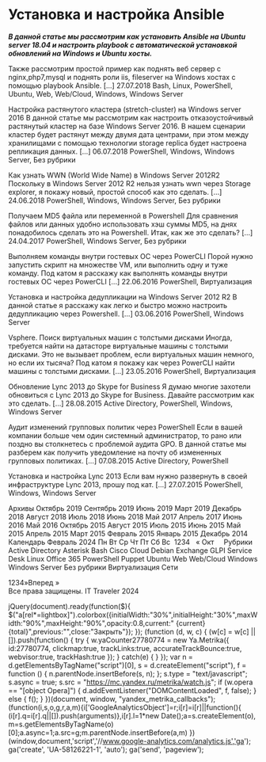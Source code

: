 #  Установка и настройка Ansible   
***В данной статье мы рассмотрим как установить Ansible на Ubuntu server 18.04 и настроить playbook с автоматической установкой обновлений на Windows и Ubuntu хосты.***

Также рассмотрим простой пример как поднять веб сервер с nginx,php7,mysql и поднять роли iis, fileserver на Windows хостах с помощью playbook Ansible. [...] 
 27.07.2018 
 Bash, Linux, PowerShell, Ubuntu, Web, Web/Cloud, Windows, Windows Server 
        
	
 
 Настройка растянутого кластера (stretch-cluster) на Windows server 2016 
В данной статье мы рассмотрим как настроить отказоустойчивый растянутый кластер на базе Windows Server 2016.
В нашем сценарии кластер будет растянут между двумя дата центрами, при этом между хранилищами с помощью технологии storage replica будет настроена репликация данных. [...] 
 06.07.2018 
 PowerShell, Windows, Windows Server, Без рубрики 
        
	
 
 Как узнать WWN (World Wide Name)  в Windows Server 2012R2 
Поскольку в Windows Server 2012 R2 нельзя узнать wwn через Storage explorer, я покажу новый, простой способ как это сделать. [...] 
 24.06.2018 
 PowerShell, Windows, Windows Server, Без рубрики 
        
	
 
 Получаем MD5 файла или переменной в Powershell 
Для сравнения файлов или данных удобно использовать хэш суммы MD5, на днях понадобилось сделать это на Powershell.
Итак, как же это сделать? [...] 
 24.04.2017 
 PowerShell, Windows Server, Без рубрики 
        
	
 
 Выполняем команды внутри гостевых ОС через PowerCLI 
Порой нужно запустить скрипт на множестве VM, или выполнить одну и туже команду.
Под катом я расскажу как выполнять команды внутри гостевых ОС через PowerCLI [...] 
 22.06.2016 
 PowerShell, Виртуализация 
        
	
 
 Установка и настройка дедупликации  на Windows Server 2012 R2 
В данной статье я расскажу как легко и быстро можно настроить дедупликацию через Powershell. [...] 
 03.06.2016 
 PowerShell, Windows Server 
        
	
 
 Vsphere. Поиск виртуальных машин с толстыми дисками 
Иногда, требуется найти на датасторе виртуальные машины с толстыми дисками.
Это не вызывает проблем, если виртуальных машин немного, но если их тысяча?
Под катом я покажу как через PowerCLI найти машины с толстыми дисками. [...] 
 23.05.2016 
 PowerShell, Виртуализация 
        
	
 
 Обновление Lync 2013 до Skype for Business 
Я думаю многие захотели обновиться с Lync 2013 до Skype for Business. Давайте рассмотрим как это сделать.
 [...] 
 28.08.2015 
 Active Directory, PowerShell, Windows, Windows Server 
        
	
 
 Аудит изменений групповых политик через PowerShell 
Если в вашей компании больше чем один системный администратор, то рано или поздно вы столкнетесь с проблемой аудита GPO.
В данной статье мы разберем как получить уведомление на почту об измененных групповых политиках. [...] 
 07.08.2015 
 Active Directory, PowerShell 
        
	
 
 Установка и настройка Lync 2013 
Если вам нужно развернуть в своей инфраструктуре Lync 2013, прошу под кат.
 [...] 
 27.07.2015 
 PowerShell, Windows, Windows Server 
        
Архивы
Октябрь 2019
Сентябрь 2019
Июнь 2019
Март 2019
Декабрь 2018
Август 2018
Июль 2018
Июнь 2018
Май 2017
Апрель 2017
Июнь 2016
Май 2016
Октябрь 2015
Август 2015
Июль 2015
Июнь 2015
Май 2015
Апрель 2015
Март 2015
Февраль 2015
Январь 2015
Декабрь 2014
Календарь
Февраль 2024
Пн
Вт
Ср
Чт
Пт
Сб
Вс
&nbsp;1234
&nbsp;
&laquo; Окт
&nbsp;
&nbsp;
Рубрики
Active Directory
Asterisk
Bash
Cisco
Cloud
Debian
Exchange
GLPI Service Desk
Linux
Office 365
PowerShell
Puppet
Ubuntu
Web
Web/Cloud
Windows
Windows Server
Без рубрики
Виртуализация
Сети
                 
1234»Вперед »  
Все права защищены. IT Traveler 2024 
                            
jQuery(document).ready(function($){
$("a[rel*=lightbox]").colorbox({initialWidth:"30%",initialHeight:"30%",maxWidth:"90%",maxHeight:"90%",opacity:0.8,current:" {current}  {total}",previous:"",close:"Закрыть"});
});
(function (d, w, c) {
(w[c] = w[c] || []).push(function() {
try {
w.yaCounter27780774 = new Ya.Metrika({
id:27780774,
clickmap:true,
trackLinks:true,
accurateTrackBounce:true,
webvisor:true,
trackHash:true
});
} catch(e) { }
});
var n = d.getElementsByTagName("script")[0],
s = d.createElement("script"),
f = function () { n.parentNode.insertBefore(s, n); };
s.type = "text/javascript";
s.async = true;
s.src = "https://mc.yandex.ru/metrika/watch.js";
if (w.opera == "[object Opera]") {
d.addEventListener("DOMContentLoaded", f, false);
} else { f(); }
})(document, window, "yandex_metrika_callbacks");
(function(i,s,o,g,r,a,m){i['GoogleAnalyticsObject']=r;i[r]=i[r]||function(){
(i[r].q=i[r].q||[]).push(arguments)},i[r].l=1*new Date();a=s.createElement(o),
m=s.getElementsByTagName(o)[0];a.async=1;a.src=g;m.parentNode.insertBefore(a,m)
})(window,document,'script','//www.google-analytics.com/analytics.js','ga');
ga('create', 'UA-58126221-1', 'auto');
ga('send', 'pageview');
